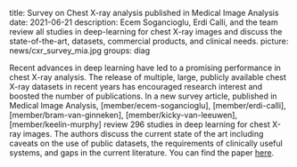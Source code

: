 title: Survey on Chest X-ray analysis published in Medical Image Analysis
date: 2021-06-21
description: Ecem Sogancioglu, Erdi Calli, and the team review all studies in deep-learning for chest X-ray images and discuss the state-of-the-art, datasets, commercial products, and clinical needs.
picture: news/cxr_survey_mia.jpg
groups: diag

Recent advances in deep learning have led to a promising performance in chest X-ray analysis.
The release of multiple, large, publicly available chest X-ray datasets in recent years has encouraged research interest and boosted the number of publications.
In a new survey article, published in Medical Image Analysis,
[member/ecem-sogancioglu], [member/erdi-calli], [member/bram-van-ginneken], [member/kicky-van-leeuwen], [member/keelin-murphy] review 296 studies in deep learning for chest X-ray images. The authors discuss the current state of the art including caveats on the use of public datasets, the requirements of clinically useful systems, and gaps in the current literature.
You can find the paper [here](https://www.sciencedirect.com/science/article/pii/S1361841521001717).
